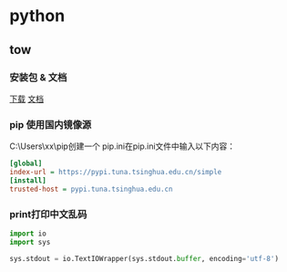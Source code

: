 # python

## tow

### 安装包 & 文档

[下载](https://www.python.org/downloads/)
[文档](https://docs.python.org/zh-cn/3/)

### pip 使用国内镜像源

C:\Users\xx\pip创建一个 pip.ini在pip.ini文件中输入以下内容：

```ini
[global]
index-url = https://pypi.tuna.tsinghua.edu.cn/simple
[install]
trusted-host = pypi.tuna.tsinghua.edu.cn
```

### print打印中文乱码

```python
import io
import sys

sys.stdout = io.TextIOWrapper(sys.stdout.buffer, encoding='utf-8')
```
